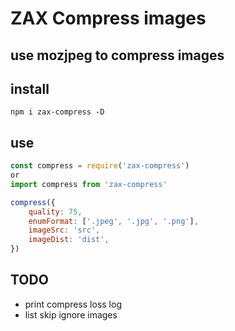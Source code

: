 # ZAX Compress images
## use mozjpeg to compress images 

## install

~~~ base
npm i zax-compress -D
~~~

## use

~~~ javascript 
const compress = require('zax-compress')
or
import compress from 'zax-compress'

compress({
    quality: 75,
    enumFormat: ['.jpeg', '.jpg', '.png'],
    imageSrc: 'src',
    imageDist: 'dist',
})

~~~

## TODO

* print compress loss log
* list skip ignore images
